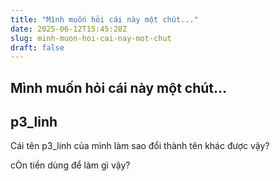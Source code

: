 ```yaml
---
title: "Mình muốn hỏi cái này một chút..."
date: 2025-06-12T15:45:28Z
slug: minh-muon-hoi-cai-nay-mot-chut
draft: false
---
```


## Mình muốn hỏi cái này một chút...

## p3_linh

Cái tên p3_linh của mình làm sao đổi thành tên khác được vậy?
 
cÒn tiền dùng để làm gì vậy?